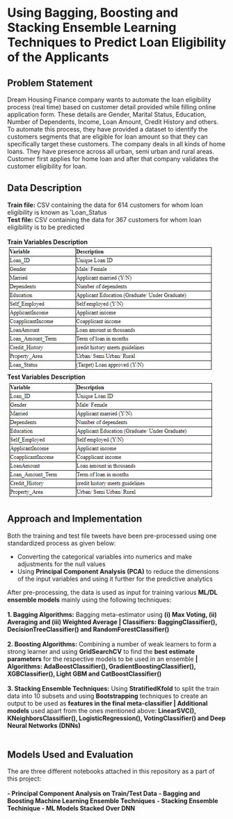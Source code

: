 # Using Bagging, Boosting and Stacking Ensemble Learning Techniques to Predict Loan Eligibility of the Applicants

## Problem Statement
Dream Housing Finance company wants to automate the loan eligibility process (real time) based on customer detail provided while filling online application form. These details are Gender, Marital Status, Education, Number of Dependents, Income, Loan Amount, Credit History and others. To automate this process, they have provided a dataset to identify the customers segments that are eligible for loan amount so that they can specifically target these customers. The company deals in all kinds of home loans. They have presence across all urban, semi urban and rural areas. Customer first applies for home loan and after that company validates the customer eligibility for loan.

## Data Description
 **Train file:** CSV containing the data for 614 customers for whom loan eligibility is known as 'Loan_Status<br/>
 **Test file:** CSV containing the data for 367 customers for whom loan eligibility is to be predicted<br/><br/>
 **Train Variables Description**<br/>
 ![Train variables](https://github.com/akshaydnicator/Ensemble-Techniques-Bagging-Boosting-Stacking/blob/master/Train%20variables%20screenshot.jpg)<br/>
 **Test Variables Description**<br/>
 ![Test variables](https://github.com/akshaydnicator/Ensemble-Techniques-Bagging-Boosting-Stacking/blob/master/Test%20variables%20screenshot.png)<br/>

## Approach and Implementation
Both the training and test file tweets have been pre-processed using one standardized process as given below:
 - Converting the categorical variables into numerics and make adjustments for the null values
 - Using **Principal Component Analysis (PCA)** to reduce the dimensions of the input variables and using it further for the predictive analytics<br/>

After pre-processing, the data is used as input for training various **ML/DL ensemble models** mainly using the following techniques:<br/><br/>
**1.  Bagging Algorithms:** Bagging meta-estimator using **(i) Max Voting, (ii) Averaging and (iii) Weighted Average | Classifiers: BaggingClassifier(), DecisionTreeClassifier() and RandomForestClassifier() <br/><br/>**
**2.  Boosting Algorithms:** Combining a number of weak learners to form a strong learner and using **GridSearchCV** to find the **best estimate parameters** for the respective models to be used in an ensemble **| Algorithms: AdaBoostClassifier(), GradientBoostingClassifier(), XGBClassifier(), Light GBM and CatBoostClassifier()<br/><br/>**
**3.  Stacking Ensemble Techniques:** Using **StratifiedKfold** to split the train data into 10 subsets and using **Bootstrapping** techniques to create an output to be used as **features in the final meta-classifier | Additional models** used apart from the ones mentioned above: **LinearSVC(), KNeighborsClassifier(), LogisticRegression(), VotingClassifier() and Deep Neural Networks (DNNs)<br/><br/>**
 
## Models Used and Evaluation
The are three different notebooks attached in this repository as a part of this project:<br/><br/>
 **- Principal Component Analysis on Train/Test Data**
 **- Bagging and Boosting Machine Learning Ensemble Techniques**
 **- Stacking Ensemble Techinique - ML Models Stacked Over DNN**
